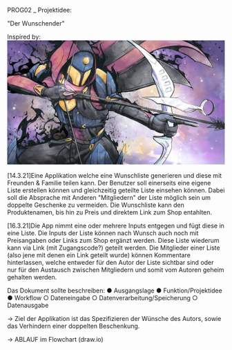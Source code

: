 PROG02 _ Projektidee:

"Der Wunschender"

Inspired by: 
![picture](bilder/rachel-kong-wish-ender.jpg)

[14.3.21]Eine Applikation welche eine Wunschliste generieren und diese mit Freunden & Familie teilen kann.
Der Benutzer soll einerseits eine eigene Liste erstellen können und gleichzeitig geteilte Liste einsehen können.
Dabei soll die Absprache mit Anderen "Mitgliedern" der Liste möglich sein um doppelte Geschenke zu vermeiden. 
Die Wunschliste kann den Produktenamen, bis hin zu Preis und direktem Link zum Shop entahlten.

 [16.3.21]Die App nimmt eine oder mehrere Inputs entgegen und fügt diese in eine Liste. 
 Die Inputs der Liste können nach Wunsch auch noch mit Preisangaben oder Links zum Shop ergänzt werden. 
 Diese Liste wiederum kann via Link (mit Zugangscode?) geteilt werden. 
 Die Mitglieder einer Liste (also jene mit denen ein Link geteilt wurde) können Kommentare hinterlassen,
 welche entweder für den Autor der Liste sichtbar sind oder nur für den Austausch
 zwischen Mitgliedern und somit vom Autoren geheim gehalten werden.

Das Dokument sollte beschreiben:
● Ausgangslage
● Funktion/Projektidee
● Workflow
○ Dateneingabe
○ Datenverarbeitung/Speicherung
○ Datenausgabe

 -> Ziel der Applikation ist das Spezifizieren der Wünsche des Autors, sowie das Verhindern einer 
 doppelten Beschenkung. 
 
 -> ABLAUF im Flowchart (draw.io)